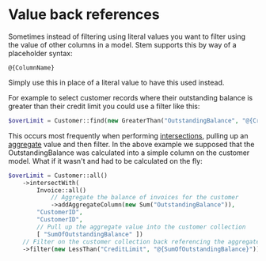 Value back references
=====================

Sometimes instead of filtering using literal values you want to filter
using the value of other columns in a model. Stem supports this by way
of a placeholder syntax:

```
@{ColumnName}
```

Simply use this in place of a literal value to have this used instead.

For example to select customer records where their outstanding balance
is greater than their credit limit you could use a filter like this:

``` php
$overLimit = Customer::find(new GreaterThan("OutstandingBalance", "@{CreditLimit}"));
```

This occurs most frequently when performing
[intersections](../intersections), pulling up an
[aggregate](../aggregates) value and then filter. In the above example
we supposed that the OutstandingBalance was calculated into a simple
column on the customer model. What if it wasn't and had to be calculated
on the fly:

``` php
$overLimit = Customer::all()
    ->intersectWith(
        Invoice::all()
            // Aggregate the balance of invoices for the customer
            ->addAggregateColumn(new Sum("OutstandingBalance")),
        "CustomerID",
        "CustomerID",
        // Pull up the aggregate value into the customer collection
        [ "SumOfOutstandingBalance" ])
    // Filter on the customer collection back referencing the aggregate value.
    ->filter(new LessThan("CreditLimit", "@{SumOfOutstandingBalance}"));
```